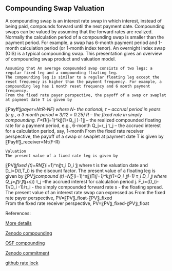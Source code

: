 ## Compounding Swap Valuation
   
A compounding swap is an interest rate swap in which interest, instead of being paid, compounds forward until the next payment date. Compounding swaps can be valued by assuming that the forward rates are realized. Normally the calculation period of a compounding swap is smaller than the payment period. For example, a swap has 6-month payment period and 1-month calculation period (or 1-month index tenor). An overnight index swap (OIS) is a typical compounding swap. This presentation gives an overview of compounding swap product and valuation model. 


	Assuming that An average compounded swap consists of two legs: a regular fixed leg and a compounding floating leg.
	The compounding leg is similar to a regular floating leg except the reset frequency is higher than the payment frequency. For example, a compounding leg has 1 month reset frequency and 6 month payment frequency.
	From the fixed rate payer perspective, the payoff of a swap or swaplet at payment date T is given by
〖Payff〗_payer=NτR-NF)
where 
N- the notional;
 τ – accrual period in years (e.g., a 3 month period ≈ 3/12 = 0.25)
R – the fixed rate in simply compounding.
F=∏_(j=1)^k〖(1+Q_j )-1〗 – the realized compounded floating rate for a payment period, e.g., 6-month
Q_j=r_j τ_j – the accrued interest for a calculation period, say, 1-month
	From the fixed rate receiver perspective, the payoff of a swap or swaplet at payment date T is given by
〖Payff〗_receiver=Nτ(F-R)

	Valuation
	The present value of a fixed rate leg is given by

〖PV〗_fixed (t)=RN∑_(i=1)^n〖τ_i D_i 〗
where t is the valuation date and D_i=D(t,T_i) is the discount factor.
	The present value of a floating leg is given by
〖PV〗_compound (t)=N∑_(i=1)^n〖(∏_(j=1)^k〖(1+Q_i 〗)-1) τ_i D_i 〗
where
Q_j=〖(r〗_(j+s)) τ_j –the accrued interest for calculation period j.
 F_i=(D_(i-1)/D_i -1)/τ_i - the simply compounded forward rate
s - the floating spread.
	The present value of an interest rate swap can expressed as
	From the fixed rate payer perspective, PV=〖PV〗_float-〖PV〗_fixed		
	From the fixed rate receiver perspective, PV=〖PV〗_fixed-〖PV〗_float



References:

		
[More details](./IrCompoundingSwap-32.pdf)
   
[Zenodo compounding](https://zenodo.org/record/5771052/files/Zenodo-IrCompoundingSwap.pdf)
   
[OSF compounding](https://osf.io/dqepj/download)

[Zenodo commitment](https://zenodo.org/record/6547376)

[github rate lock](https://github.com/cfrm17/RateLockAnalysis)



